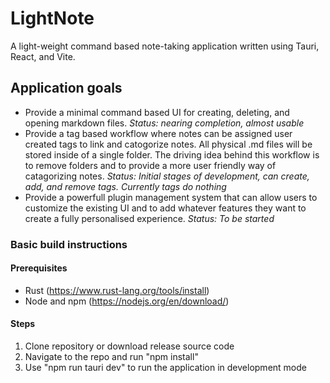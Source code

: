 # LightNote
A light-weight command based note-taking application written using Tauri, React, and Vite.

## Application goals
- Provide a minimal command based UI for creating, deleting, and opening markdown files. *Status: nearing completion, almost usable*
- Provide a tag based workflow where notes can be assigned user created tags to link and catogorize notes. All physical .md files will be stored inside of a single folder. The driving idea behind this workflow is to remove folders and to provide a more user friendly way of catagorizing notes. *Status: Initial stages of development, can create, add, and remove tags. Currently tags do nothing*
- Provide a powerfull plugin management system that can allow users to customize the existing UI and to add whatever features they want to create a fully personalised experience. *Status: To be started*


### Basic build instructions
#### Prerequisites
- Rust (https://www.rust-lang.org/tools/install)
- Node and npm (https://nodejs.org/en/download/)

#### Steps
1. Clone repository or download release source code
2. Navigate to the repo and run "npm install"
3. Use "npm run tauri dev" to run the application in development mode

